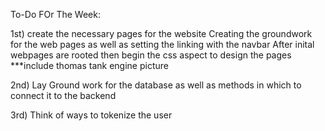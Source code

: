 To-Do FOr The Week:

1st) create the necessary pages for the website
  Creating the groundwork for the web pages as well as setting the linking with the navbar
  After inital webpages are rooted then begin the css aspect to design the pages ***include thomas tank engine picture

2nd) Lay Ground work for the database as well as methods in which to connect it to the backend

3rd) Think of ways to tokenize the user
